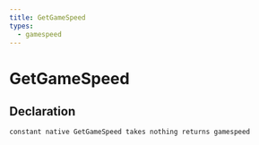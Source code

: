 ```yaml
---
title: GetGameSpeed
types:
  - gamespeed
---
```


# GetGameSpeed

## Declaration

```
constant native GetGameSpeed takes nothing returns gamespeed
```